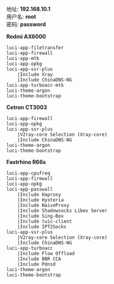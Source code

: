 地址: **192.168.10.1**<br>
用户名: **root**<br>
密码: **password**

**Redmi AX6000**
```
luci-app-filetransfer
luci-app-firewall
luci-app-mtk
luci-app-opkg
luci-app-ssr-plus
    |Include Xray
    |Include ChinaDNS-NG
luci-app-turboacc-mtk
luci-theme-argon
luci-theme-bootstrap
```

**Cetron CT3003**
```
luci-app-firewall
luci-app-opkg
luci-app-ssr-plus
    |V2ray-core Selection (Xray-core)
    |Include ChinaDNS-NG
luci-theme-argon
luci-theme-bootstrap
```

**Fastrhino R66s**
```
luci-app-cpufreq
luci-app-firewall
luci-app-opkg
luci-app-passwall
    |Include Haproxy
    |Include Hysteria
    |Include NaiveProxy
    |Include Shadowsocks Libev Server
    |Include Sing-Box
    |Include tuic-client
    |Include IPT2Socks
luci-app-ssr-plus
    |V2ray-core Selection (Xray-core)
    |Include ChinaDNS-NG
luci-app-turboacc
    |Include Flow Offload
    |Include BBR CCA
    |Include Pdnsd
luci-theme-argon
luci-theme-bootstrap
```
